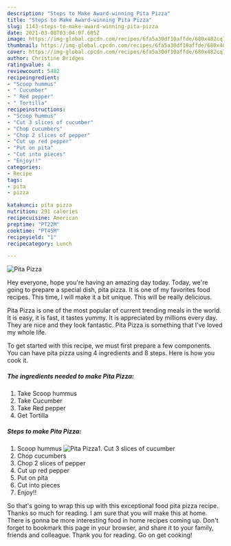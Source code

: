 ```yaml
---
description: "Steps to Make Award-winning Pita Pizza"
title: "Steps to Make Award-winning Pita Pizza"
slug: 1143-steps-to-make-award-winning-pita-pizza
date: 2021-03-08T03:04:07.605Z
image: https://img-global.cpcdn.com/recipes/6fa5a30df10affde/680x482cq70/pita-pizza-recipe-main-photo.jpg
thumbnail: https://img-global.cpcdn.com/recipes/6fa5a30df10affde/680x482cq70/pita-pizza-recipe-main-photo.jpg
cover: https://img-global.cpcdn.com/recipes/6fa5a30df10affde/680x482cq70/pita-pizza-recipe-main-photo.jpg
author: Christine Bridges
ratingvalue: 4
reviewcount: 5482
recipeingredient:
- "Scoop hummus"
- " Cucumber"
- " Red pepper"
- " Tortilla"
recipeinstructions:
- "Scoop hummus"
- "Cut 3 slices of cucumber"
- "Chop cucumbers"
- "Chop 2 slices of pepper"
- "Cut up red pepper"
- "Put on pita"
- "Cut into pieces"
- "Enjoy!!"
categories:
- Recipe
tags:
- pita
- pizza

katakunci: pita pizza 
nutrition: 291 calories
recipecuisine: American
preptime: "PT22M"
cooktime: "PT45M"
recipeyield: "1"
recipecategory: Lunch

---
```



![Pita Pizza](https://img-global.cpcdn.com/recipes/6fa5a30df10affde/680x482cq70/pita-pizza-recipe-main-photo.jpg)

Hey everyone, hope you're having an amazing day today. Today, we're going to prepare a special dish, pita pizza. It is one of my favorites food recipes. This time, I will make it a bit unique. This will be really delicious.



Pita Pizza is one of the most popular of current trending meals in the world. It is easy, it is fast, it tastes yummy. It is appreciated by millions every day. They are nice and they look fantastic. Pita Pizza is something that I've loved my whole life.


To get started with this recipe, we must first prepare a few components. You can have pita pizza using 4 ingredients and 8 steps. Here is how you cook it.

<!--inarticleads1-->

##### The ingredients needed to make Pita Pizza:

1. Take Scoop hummus
1. Take  Cucumber
1. Take  Red pepper
1. Get  Tortilla




<!--inarticleads2-->

##### Steps to make Pita Pizza:

1. Scoop hummus
<img src="https://img-global.cpcdn.com/steps/905cc5c181b4e21c/160x128cq70/pita-pizza-recipe-step-1-photo.jpg" alt="Pita Pizza">1. Cut 3 slices of cucumber
1. Chop cucumbers
1. Chop 2 slices of pepper
1. Cut up red pepper
1. Put on pita
1. Cut into pieces
1. Enjoy!!




So that's going to wrap this up with this exceptional food pita pizza recipe. Thanks so much for reading. I am sure that you will make this at home. There is gonna be more interesting food in home recipes coming up. Don't forget to bookmark this page in your browser, and share it to your family, friends and colleague. Thank you for reading. Go on get cooking!
